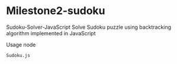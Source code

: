 # Milestone2-sudoku

Sudoku-Solver-JavaScript
Solve Sudoku puzzle using backtracking algorithm implemented in JavaScript

Usage node 

```Sudoku.js```
